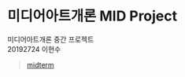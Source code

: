 # 미디어아트개론 MID Project
미디어아트개론 중간 프로젝트<br/>
20192724 이현수
<blockquote class="imgur-embed-pub" lang="en" data-id="a/suHltXZ" data-context="false" ><a href="//imgur.com/a/suHltXZ">midterm</a></blockquote><script async src="//s.imgur.com/min/embed.js" charset="utf-8"></script>
